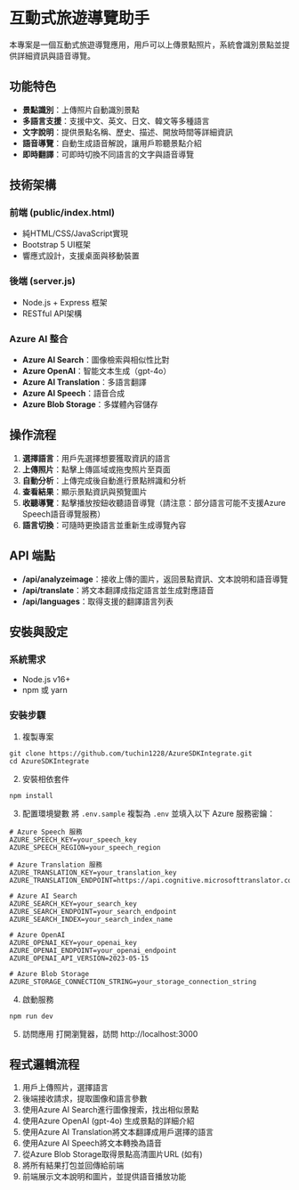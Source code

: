 # 互動式旅遊導覽助手

本專案是一個互動式旅遊導覽應用，用戶可以上傳景點照片，系統會識別景點並提供詳細資訊與語音導覽。

## 功能特色

- **景點識別**：上傳照片自動識別景點
- **多語言支援**：支援中文、英文、日文、韓文等多種語言
- **文字說明**：提供景點名稱、歷史、描述、開放時間等詳細資訊
- **語音導覽**：自動生成語音解說，讓用戶聆聽景點介紹
- **即時翻譯**：可即時切換不同語言的文字與語音導覽

## 技術架構

### 前端 (public/index.html)
- 純HTML/CSS/JavaScript實現
- Bootstrap 5 UI框架
- 響應式設計，支援桌面與移動裝置

### 後端 (server.js)
- Node.js + Express 框架
- RESTful API架構

### Azure AI 整合
- **Azure AI Search**：圖像檢索與相似性比對
- **Azure OpenAI**：智能文本生成（gpt-4o）
- **Azure AI Translation**：多語言翻譯
- **Azure AI Speech**：語音合成
- **Azure Blob Storage**：多媒體內容儲存

## 操作流程

1. **選擇語言**：用戶先選擇想要獲取資訊的語言
2. **上傳照片**：點擊上傳區域或拖曳照片至頁面
3. **自動分析**：上傳完成後自動進行景點辨識和分析
4. **查看結果**：顯示景點資訊與預覽圖片
5. **收聽導覽**：點擊播放按鈕收聽語音導覽（請注意：部分語言可能不支援Azure Speech語音導覽服務）
6. **語言切換**：可隨時更換語言並重新生成導覽內容


## API 端點

- **/api/analyzeimage**：接收上傳的圖片，返回景點資訊、文本說明和語音導覽
- **/api/translate**：將文本翻譯成指定語言並生成對應語音
- **/api/languages**：取得支援的翻譯語言列表

## 安裝與設定

### 系統需求
- Node.js v16+
- npm 或 yarn

### 安裝步驟

1. 複製專案
```
git clone https://github.com/tuchin1228/AzureSDKIntegrate.git
cd AzureSDKIntegrate
```

2. 安裝相依套件
```
npm install
```

3. 配置環境變數
將 `.env.sample` 複製為 `.env` 並填入以下 Azure 服務密鑰：

```
# Azure Speech 服務
AZURE_SPEECH_KEY=your_speech_key
AZURE_SPEECH_REGION=your_speech_region

# Azure Translation 服務
AZURE_TRANSLATION_KEY=your_translation_key
AZURE_TRANSLATION_ENDPOINT=https://api.cognitive.microsofttranslator.com/

# Azure AI Search
AZURE_SEARCH_KEY=your_search_key
AZURE_SEARCH_ENDPOINT=your_search_endpoint
AZURE_SEARCH_INDEX=your_search_index_name

# Azure OpenAI
AZURE_OPENAI_KEY=your_openai_key
AZURE_OPENAI_ENDPOINT=your_openai_endpoint
AZURE_OPENAI_API_VERSION=2023-05-15

# Azure Blob Storage
AZURE_STORAGE_CONNECTION_STRING=your_storage_connection_string
```

4. 啟動服務
```
npm run dev
```

5. 訪問應用
打開瀏覽器，訪問 http://localhost:3000

## 程式邏輯流程

1. 用戶上傳照片，選擇語言
2. 後端接收請求，提取圖像和語言參數
3. 使用Azure AI Search進行圖像搜索，找出相似景點
4. 使用Azure OpenAI (gpt-4o) 生成景點的詳細介紹
5. 使用Azure AI Translation將文本翻譯成用戶選擇的語言
6. 使用Azure AI Speech將文本轉換為語音
7. 從Azure Blob Storage取得景點高清圖片URL (如有)
8. 將所有結果打包並回傳給前端
9. 前端展示文本說明和圖片，並提供語音播放功能



